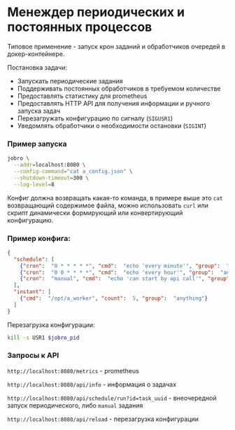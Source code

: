 # Менеждер периодических и постоянных процессов

Типовое применение - запуск крон заданий и обработчиков очередей в докер-контейнере.

Постановка задачи:
* Запускать периодические задания
* Поддерживать постоянных обработчиков в требуемом количестве
* Предоставлять статистику для prometheus
* Предоставлять HTTP API для получения информации и ручного запуска задач
* Перезагружать конфигурацию по сигналу (`SIGUSR1`)
* Уведомлять обработчики о необходимости остановки (`SIGINT`)

### Пример запуска

```bash
jobro \
  --addr=localhost:8080 \
  --config-command="cat a_config.json" \
  --shutdown-timeout=300 \
  --log-level=8
```

Конфиг должна возвращать какая-то команда, в примере выше это `cat` возвращающий содержимое файла, можно использовать `curl` или скрипт динамически формирующий или конвертирующий конфигурацию.

### Пример конфига:

```json
{
  "schedule": [
    {"cron":  "0 * * * * *", "cmd":  "echo 'every minute'", "group":  "anything"},
    {"cron":  "0 0 * * * *", "cmd":  "echo 'every hour'", "group":  "anything"},
    {"cron":  "manual", "cmd":  "echo 'can start by api call'", "group":  "anything"}
  ],
  "instant": [
    {"cmd":  "/opt/a_worker", "count":  5, "group":  "anything"}
  ]
}
```

Перезагрузка конфигурации:

```bash
kill -s USR1 $jobro_pid 
```

### Запросы к API

`http://localhost:8080/metrics` - prometheus

`http://localhost:8080/api/info` - информация о задачах

`http://localhost:8080/api/schedule/run?id=task_uuid` - внеочередной запуск периодического, либо `manual` задания

`http://localhost:8080/api/reload` - перезагрузка конфигурации
